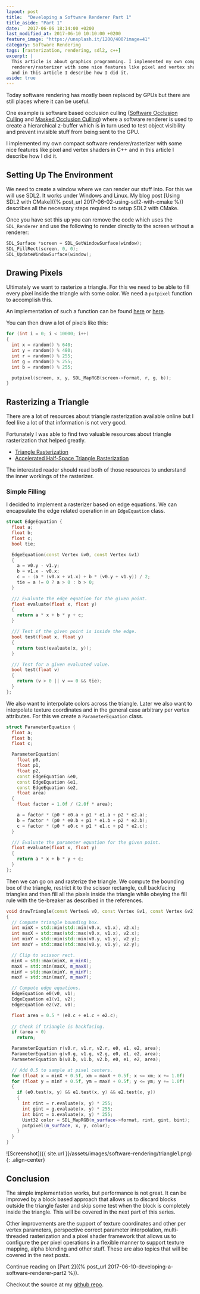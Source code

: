 ```yaml
---
layout: post
title:  "Developing a Software Renderer Part 1"
title_aside: "Part 1"
date:   2017-06-06 18:14:00 +0200
last_modified_at: 2017-06-10 10:10:00 +0200
feature_image: "https://unsplash.it/1200/400?image=41"
category: Software Rendering
tags: [rasterization, rendering, sdl2, c++]
excerpt: |
  This article is about graphics programming. I implemented my own compact software
  renderer/rasterizer with some nice features like pixel and vertex shaders in C++
  and in this article I describe how I did it.
aside: true
---
```


Today software rendering has mostly been replaced by GPUs but there are still
places where it can be useful.

One example is software based occlusion culling ([Software Occlusion
Culling](https://software.intel.com/en-us/articles/software-occlusion-culling)
and [Masked Occlusion
Culling](https://github.com/GameTechDev/MaskedOcclusionCulling)) where a
software renderer is used to create a hierarchical z-buffer which is in turn
used to test object visibility and prevent invisible stuff from being sent to
the GPU.

I implemented my own compact software renderer/rasterizer with some nice
features like pixel and vertex shaders in C++ and in this article I describe how
I did it.

<!-- more -->

## Setting Up The Environment

We need to create a window where we can render our stuff into. For this we will
use SDL2. It works under Windows and Linux. My blog post [Using SDL2 with
CMake]({% post_url 2017-06-02-using-sdl2-with-cmake %}) describes all the
necessary steps required to setup SDL2 with CMake.

Once you have set this up you can remove the code which uses the `SDL_Renderer`
and use the following to render directly to the screen without a renderer:

```cpp
SDL_Surface *screen = SDL_GetWindowSurface(window);
SDL_FillRect(screen, 0, 0);
SDL_UpdateWindowSurface(window);
```

## Drawing Pixels

Ultimately we want to rasterize a triangle. For this we need to be able to fill
every pixel inside the triangle with some color. We need a `putpixel` function
to accomplish this.

An implementation of such a function can be found
[here](http://sdl.beuc.net/sdl.wiki/Pixel_Access) or
[here](https://www.libsdl.org/release/SDL-1.2.15/docs/html/guidevideo.html).

You can then draw a lot of pixels like this:

```cpp
for (int i = 0; i < 10000; i++)
{
  int x = random() % 640;
  int y = random() % 480;
  int r = random() % 255;
  int g = random() % 255;
  int b = random() % 255;

  putpixel(screen, x, y, SDL_MapRGB(screen->format, r, g, b));
}
```

## Rasterizing a Triangle

There are a lot of resources about triangle rasterization available online but I
feel like a lot of that information is not very good.

Fortunately I was able to find two valuable resources about triangle
rasterization that helped greatly.

* [Triangle Rasterization](http://www.cs.unc.edu/~blloyd/comp770/Lecture08.pdf)
* [Accelerated Half-Space Triangle Rasterization](https://www.researchgate.net/publication/286441992_Accelerated_Half-Space_Triangle_Rasterization)

The interested reader should read both of those resources to understand the
inner workings of the rasterizer.

### Simple Filling

I decided to implement a rasterizer based on edge equations. We can encapsulate
the edge related operation in an `EdgeEquation` class.

```cpp
struct EdgeEquation {
  float a;
  float b;
  float c;
  bool tie;

  EdgeEquation(const Vertex &v0, const Vertex &v1)
  {
    a = v0.y - v1.y;
    b = v1.x - v0.x;
    c = - (a * (v0.x + v1.x) + b * (v0.y + v1.y)) / 2;
    tie = a != 0 ? a > 0 : b > 0;
  }

  /// Evaluate the edge equation for the given point.
  float evaluate(float x, float y)
  {
    return a * x + b * y + c;
  }

  /// Test if the given point is inside the edge.
  bool test(float x, float y)
  {
    return test(evaluate(x, y));
  }

  /// Test for a given evaluated value.
  bool test(float v)
  {
    return (v > 0 || v == 0 && tie);
  }
};
```

We also want to interpolate colors across the triangle. Later we also want to
interpolate texture coordinates and in the general case arbitrary per vertex
attributes. For this we create a `ParameterEquation` class.

```cpp
struct ParameterEquation {
  float a;
  float b;
  float c;

  ParameterEquation(
    float p0,
    float p1,
    float p2,
    const EdgeEquation &e0,
    const EdgeEquation &e1,
    const EdgeEquation &e2,
    float area)
  {
    float factor = 1.0f / (2.0f * area);

    a = factor * (p0 * e0.a + p1 * e1.a + p2 * e2.a);
    b = factor * (p0 * e0.b + p1 * e1.b + p2 * e2.b);
    c = factor * (p0 * e0.c + p1 * e1.c + p2 * e2.c);
  }

  /// Evaluate the parameter equation for the given point.
  float evaluate(float x, float y)
  {
    return a * x + b * y + c;
  }
};
```

Then we can go on and rasterize the triangle. We compute the bounding box of the
triangle, restrict it to the scissor rectangle, cull backfacing triangles and
then fill all the pixels inside the triangle while obeying the fill rule with
the tie-breaker as described in the references.

```cpp
void drawTriangle(const Vertex& v0, const Vertex &v1, const Vertex &v2)
{
  // Compute triangle bounding box.
  int minX = std::min(std::min(v0.x, v1.x), v2.x);
  int maxX = std::max(std::max(v0.x, v1.x), v2.x);
  int minY = std::min(std::min(v0.y, v1.y), v2.y);
  int maxY = std::max(std::max(v0.y, v1.y), v2.y);

  // Clip to scissor rect.
  minX = std::max(minX, m_minX);
  maxX = std::min(maxX, m_maxX);
  minY = std::max(minY, m_minY);
  maxY = std::min(maxY, m_maxY);

  // Compute edge equations.
  EdgeEquation e0(v0, v1);
  EdgeEquation e1(v1, v2);
  EdgeEquation e2(v2, v0);

  float area = 0.5 * (e0.c + e1.c + e2.c);
  
  // Check if triangle is backfacing.
  if (area < 0)
    return;

  ParameterEquation r(v0.r, v1.r, v2.r, e0, e1, e2, area);
  ParameterEquation g(v0.g, v1.g, v2.g, e0, e1, e2, area);
  ParameterEquation b(v0.b, v1.b, v2.b, e0, e1, e2, area);

  // Add 0.5 to sample at pixel centers.
  for (float x = minX + 0.5f, xm = maxX + 0.5f; x <= xm; x += 1.0f)
  for (float y = minY + 0.5f, ym = maxY + 0.5f; y <= ym; y += 1.0f)
  {
    if (e0.test(x, y) && e1.test(x, y) && e2.test(x, y))
    {
      int rint = r.evaluate(x, y) * 255;
      int gint = g.evaluate(x, y) * 255;
      int bint = b.evaluate(x, y) * 255;
      Uint32 color = SDL_MapRGB(m_surface->format, rint, gint, bint);
      putpixel(m_surface, x, y, color);
    }
  }
}

```

![Screenshot]({{ site.url }}/assets/images/software-rendering/triangle1.png){: .align-center}

## Conclusion

The simple implementation works, but performance is not great. It can be
improved by a block based approach that allows us to discard blocks outside the
triangle faster and skip some test when the block is completely inside the
triangle. This will be covered in the next part of this series.

Other improvements are the support of texture coordinates and other per vertex
parameters, perspective correct parameter interpolation, multi-threaded
rasterization and a pixel shader framework that allows us to configure the per
pixel operations in a flexible manner to support texture mapping, alpha blending
and other stuff. These are also topics that will be covered in the next posts.

Continue reading on [Part 2]({% post_url 2017-06-10-developing-a-software-renderer-part2 %}).

Checkout the source at my [github repo](https://github.com/trenki2/SoftwareRenderer).